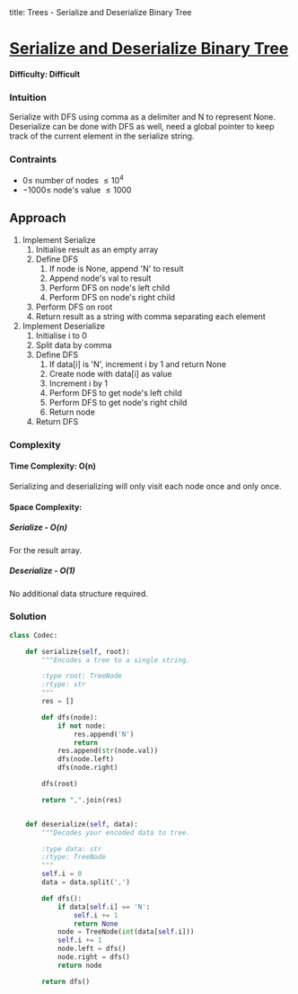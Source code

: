 <frontmatter>
  title: Trees - Serialize and Deserialize Binary Tree
</frontmatter>

# [Serialize and Deserialize Binary Tree](https://leetcode.com/problems/serialize-and-deserialize-binary-tree/)

#### Difficulty: Difficult

### Intuition

Serialize with DFS using comma as a delimiter and N to represent None. <br>
Deserialize can be done with DFS as well, need a global pointer to keep track of the current element in the serialize string.

### Contraints

- $0\leqslant$ number of nodes $\leqslant 10^4$
- $-1000\leqslant$ node's value $\leqslant 1000$

## Approach

1. Implement Serialize
   1. Initialise result as an empty array
   2. Define DFS
      1. If node is None, append 'N' to result
      2. Append node's val to result
      3. Perform DFS on node's left child
      4. Perform DFS on node's right child
   3. Perform DFS on root
   4. Return result as a string with comma separating each element
2. Implement Deserialize
   1. Initialise i to 0
   2. Split data by comma
   3. Define DFS
      1. If data[i] is 'N', increment i by 1 and return None
      2. Create node with data[i] as value
      3. Increment i by 1
      4. Perform DFS to get node's left child
      5. Perform DFS to get node's right child
      6. Return node
   4. Return DFS

### Complexity

#### Time Complexity: O(n)

Serializing and deserializing will only visit each node once and only once.

#### Space Complexity:

##### Serialize - O(n)

For the result array.

##### Deserialize - O(1)

No additional data structure required.

### Solution

<panel header="Don't cheat yourself" type="dark">

```python
class Codec:

    def serialize(self, root):
        """Encodes a tree to a single string.

        :type root: TreeNode
        :rtype: str
        """
        res = []

        def dfs(node):
            if not node:
                res.append('N')
                return
            res.append(str(node.val))
            dfs(node.left)
            dfs(node.right)

        dfs(root)

        return ",".join(res)


    def deserialize(self, data):
        """Decodes your encoded data to tree.

        :type data: str
        :rtype: TreeNode
        """
        self.i = 0
        data = data.split(',')

        def dfs():
            if data[self.i] == 'N':
                self.i += 1
                return None
            node = TreeNode(int(data[self.i]))
            self.i += 1
            node.left = dfs()
            node.right = dfs()
            return node

        return dfs()
```

</panel>
